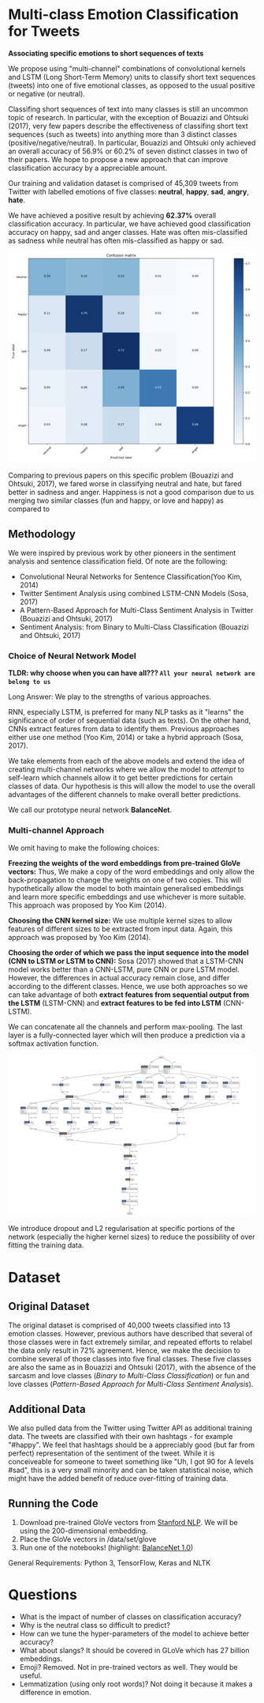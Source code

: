 # Multi-class Emotion Classification for Tweets

**Associating specific emotions to short sequences of texts**

We propose using "multi-channel" combinations of convolutional kernels and LSTM (Long Short-Term Memory) units to classify short text sequences (tweets) into one of five emotional classes, as opposed to the usual positive or negative (or neutral).

Classifing short sequences of text into many classes is still an uncommon topic of research. In particular, with the exception of Bouazizi and Ohtsuki (2017), very few papers describe the effectiveness of classifing short text sequences (such as tweets) into anything more than 3 distinct classes (positive/negative/neutral). In particular, Bouazizi and Ohtsuki only achieved an overall accuracy of 56.9% or 60.2% of seven distinct classes in two of their papers. We hope to propose a new approach that can improve classification accuracy by a appreciable amount.

Our training and validation dataset is comprised of 45,309 tweets from Twitter with labelled emotions of five classes: **neutral**, **happy**, **sad**, **angry**, **hate**.

We have achieved a positive result by achieving **62.37%** overall classification accuracy. In particular, we have achieved good classification accuracy on happy, sad and anger classes. Hate was often mis-classified as sadness while neutral has often mis-classified as happy or sad.

![confusion_matrix](images/26_02.png)

Comparing to previous papers on this specific problem (Bouazizi and Ohtsuki, 2017), we fared worse in classifying neutral and hate, but fared better in sadness and anger. Happiness is not a good comparison due to us merging two similar classes (fun and happy, or love and happy) as compared to 

## Methodology

We were inspired by previous work by other pioneers in the sentiment analysis and sentence classification field. Of note are the following:

- Convolutional Neural Networks for Sentence Classification(Yoo Kim, 2014)
- Twitter Sentiment Analysis using combined LSTM-CNN Models (Sosa, 2017)
- A Pattern-Based Approach for Multi-Class Sentiment Analysis in Twitter (Bouazizi and Ohtsuki, 2017)
- Sentiment Analysis: from Binary to Multi-Class Classification (Bouazizi and Ohtsuki, 2017)

### Choice of Neural Network Model

**TLDR: why choose when you can have all??? `All your neural network are belong to us`**

Long Answer: We play to the strengths of various approaches.

RNN, especially LSTM, is preferred for many NLP tasks as it "learns" the significance of order of sequential data (such as texts). On the other hand, CNNs extract features from data to identify them. Previous approaches either use one method (Yoo Kim, 2014) or take a hybrid approach (Sosa, 2017). 

We take elements from each of the above models and extend the idea of creating multi-channel networks where we allow the model to *attempt* to self-learn which channels allow it to get better predictions for certain classes of data. Our hypothesis is this will allow the model to use the overall advantages of the different channels to make overall better predictions.

We call our prototype neural network **BalanceNet**.

### Multi-channel Approach

We omit having to make the following choices:

**Freezing the weights of the word embeddings from pre-trained GloVe vectors:**
Thus, We make a copy of the word embeddings and only allow the back-propagation to change the weights on one of two copies. This will hypothetically allow the model to both maintain generalised embeddings and learn more specific embeddings and use whichever is more suitable. This approach was proposed by Yoo Kim (2014).

**Choosing the CNN kernel size:**
We use multiple kernel sizes to allow features of different sizes to be extracted from input data. Again, this approach was proposed by Yoo Kim (2014).

**Choosing the order of which we pass the input sequence into the model (CNN to LSTM or LSTM to CNN):**
Sosa (2017) showed that a LSTM-CNN model works better than a CNN-LSTM, pure CNN or pure LSTM model. However, the differences in actual accuracy remain close, and differ according to the different classes. Hence, we use both approaches so we can take advantage of both **extract features from sequential output from the LSTM** (LSTM-CNN) and **extract features to be fed into LSTM** (CNN-LSTM).

We can concatenate all the channels and perform max-pooling. The last layer is a fully-connected layer which will then produce a prediction via a softmax activation function.

![balancenet](images/balancenet.jpg)

We introduce dropout and L2 regularisation at specific portions of the network (especially the higher kernel sizes) to reduce the possibility of over fitting the training data.

# Dataset

## Original Dataset

The original dataset is comprised of 40,000 tweets classified into 13 emotion classes. However, previous authors have described that several of those classes were in fact extremely similar, and repeated efforts to relabel the data only result in 72% agreement. Hence, we make the decision to combine several of those classes into five final classes. These five classes are also the same as in Bouazizi and Ohtsuki (2017), with the absence of the sarcasm and love classes (*Binary to Multi-Class Classification*) or fun and love classes (*Pattern-Based Approach for Multi-Class Sentiment Analysis*). 

## Additional Data

We also pulled data from the Twitter using Twitter API as additional training data. The tweets are classified with their own hashtags - for example "#happy".
We feel that hashtags should be a appreciably good (but far from perfect) representation of the sentiment of the tweet. While it is conceiveable for someone to tweet something like "Uh, I got 90 for A levels #sad", this is a very small minority and can be taken statistical noise, which might have the added benefit of reduce over-fitting of training data.

## Running the Code

1. Download pre-trained GloVe vectors from [Stanford NLP](https://nlp.stanford.edu/projects/glove/). We will be using the 200-dimensional embedding.
2. Place the GloVe vectors in /data/set/glove
3. Run one of the notebooks! (highlight: [BalanceNet 1.0](BalanceNet-1.0.ipynb))

General Requirements: Python 3, TensorFlow, Keras and NLTK

# Questions
- What is the impact of number of classes on classification accuracy?
- Why is the neutral class so difficult to predict?
- How can we tune the hyper-parameters of the model to achieve better accuracy?
- What about slangs? It should be covered in GLoVe which has 27 billion embeddings.
- Emoji? Removed. Not in pre-trained vectors as well. They would be useful.
- Lemmatization (using only root words)? Not doing it because it makes a difference in emotion. 

